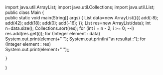 import java.util.ArrayList;
import java.util.Collections;
import java.util.List;
public class Main {  
    public static void main(String[] args) {
   List<Integer> data=new ArrayList<Integer>(){{
			add(-8);
			add(42);
			add(18);
			add(0);
			add(-16);
		}};
		List<Integer> res=new ArrayList<Integer>(data);
		int n=data.size();
		Collections.sort(res);
		for (int i = n - 2; i >= 0; --i)
			res.add(res.get(i));
		for (Integer element : data) 			
			System.out.print(element+" ");
		System.out.println("\n resultat :");
		for (Integer element : res) 			
			System.out.print(element+" ");;

    }
}

 

